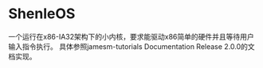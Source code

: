 ShenleOS
========
一个运行在x86-IA32架构下的小内核，要求能驱动x86简单的硬件并且等待用户输入指令执行。 具体参照jamesm-tutorials Documentation Release 2.0.0的文档实现。
